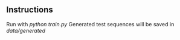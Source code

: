 ## Instructions
Run with _python train.py_
Generated test sequences will be saved in _data/generated_

